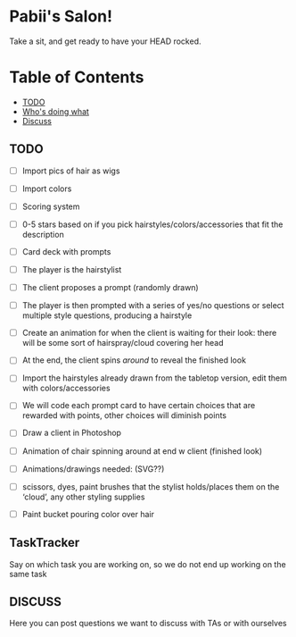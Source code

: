 # Pabii's Salon!
Take a sit, and get ready to have your HEAD rocked.

# Table of Contents
- [TODO](#TODO)
- [Who's doing what](#TaskTracker)
- [Discuss](#Discuss)

## TODO

- [ ] Import pics of hair as wigs 
- [ ] Import colors
- [ ] Scoring system 
- [ ] 0-5 stars based on if you pick hairstyles/colors/accessories that fit the description 
- [ ] Card deck with prompts 
- [ ] The player is the hairstylist
- [ ] The client proposes a prompt (randomly drawn)
- [ ] The player is then prompted with a series of yes/no questions or select multiple style questions, producing a hairstyle
- [ ] Create an animation for when the client is waiting for their look: there will be some sort of hairspray/cloud covering her head
- [ ] At the end, the client spins *around* to reveal the finished look
- [ ] Import the hairstyles already drawn from the tabletop version, edit them with colors/accessories 
- [ ] We will code each prompt card to have certain choices that are rewarded with points, other choices will diminish points 
- [ ] Draw a client in Photoshop
- [ ] Animation of chair spinning around at end w client (finished look)
- [ ] Animations/drawings needed: (SVG??)
- [ ] scissors, dyes, paint brushes that the stylist holds/places them on the ‘cloud’,  any other styling supplies 
- [ ] Paint bucket pouring color over hair


## TaskTracker
Say on which task you are working on, so we do not end up working on the same task


## DISCUSS
Here you can post questions we want to discuss with TAs or with ourselves



